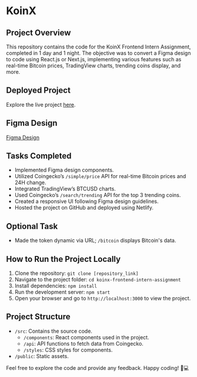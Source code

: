 # KoinX 

## Project Overview

This repository contains the code for the KoinX Frontend Intern Assignment, completed in 1 day and 1 night. The objective was to convert a Figma design to code using React.js or Next.js, implementing various features such as real-time Bitcoin prices, TradingView charts, trending coins display, and more.

## Deployed Project

Explore the live project [here](https://jolly-sopapillas-6c18a2.netlify.app/).
## Figma Design

[Figma Design](https://www.figma.com/file/VRj5MqVPoQdj5N7AwmYc98/KoinX---Frontend-Intern-Assignment?type=design&node-id=0-1&mode=design&t=x8gdUiF5gA3sjRd3-0)

## Tasks Completed

- Implemented Figma design components.
- Utilized Coingecko’s `/simple/price` API for real-time Bitcoin prices and 24H change.
- Integrated TradingView’s BTCUSD charts.
- Used Coingecko’s `/search/trending` API for the top 3 trending coins.
- Created a responsive UI following Figma design guidelines.
- Hosted the project on GitHub and deployed using Netlify.

## Optional Task

- Made the token dynamic via URL; `/bitcoin` displays Bitcoin's data.

## How to Run the Project Locally

1. Clone the repository: `git clone [repository_link]`
2. Navigate to the project folder: `cd koinx-frontend-intern-assignment`
3. Install dependencies: `npm install`
4. Run the development server: `npm start`
5. Open your browser and go to `http://localhost:3000` to view the project.

## Project Structure

- `/src`: Contains the source code.
  - `/components`: React components used in the project.
  - `/api`: API functions to fetch data from Coingecko.
  - `/styles`: CSS styles for components.
- `/public`: Static assets.


Feel free to explore the code and provide any feedback. Happy coding! 🚀💻
